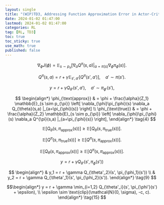 ```yaml
---
layout: single
title: "(WIP)TD3, Addressing Function Approximation Error in Actor-Critic Methods"
date: 2024-01-02 01:47:00
lastmod: 2024-01-02 01:47:00
categories: RL
tag: [RL, TD3]
toc: true
toc_sticky: true
use_math: true
published: false
---
```


$$
\nabla_{\phi} J(\phi) = \mathbb{E}_{s \sim p_{\pi}} \left[ \nabla_a Q^{\pi}(s,a) |_{a=\pi(s)} \nabla_{\phi} \pi_{\phi}(s) \right]. \tag{1}
$$

$$
Q^{\pi}(s,a) = r + \gamma \mathbb{E}_{s',a'}[Q^{\pi}(s',a')], \quad a' \sim \pi(s'). \tag{2}
$$

$$
y = r + \gamma Q_{\theta'}(s',a'), \quad a' \sim \pi_{\phi'}(s'), \tag{3}
$$

$$
\begin{align*}
\phi_{\text{approx}} & = \phi + \frac{\alpha}{Z_1} \mathbb{E}_{s \sim p_{\pi}} \left[ \nabla_{\phi}\pi_{\phi}(s) \nabla_a Q_{\theta}(s,a) |_{a=\pi_{\phi}(s)} \right] \\
\phi_{\text{true}} & = \phi + \frac{\alpha}{Z_2} \mathbb{E}_{s \sim p_{\pi}} \left[ \nabla_{\phi}\pi_{\phi}(s) \nabla_a Q^{\pi}(s,a) |_{a=\pi_{\phi}(s)} \right],
\end{align*} \tag{4}
$$

$$
\mathbb{E} [ Q_{\theta}(s, \pi_{\text{approx}}(s)) ] \geq \mathbb{E} [ Q_{\theta}(s, \pi_{\text{true}}(s)) ]. \tag{5}
$$

$$
\mathbb{E} [ Q^{\pi}(s, \pi_{\text{true}}(s)) ] \geq \mathbb{E} [ Q^{\pi}(s, \pi_{\text{approx}}(s)) ]. \tag{6}
$$

$$
\mathbb{E} [ Q_{\theta}(s, \pi_{\text{approx}}(s)) ] \geq \mathbb{E} [ Q^{\pi}(s, \pi_{\text{approx}}(s)) ]. \tag{7}
$$

$$
y = r + \gamma Q_{\theta'}(s', \pi_{\phi}(s')) \tag{8}
$$

$$
\begin{align*}
    & y_1 = r + \gamma Q_{\theta'_2}(s', \pi_{\phi_1}(s')) \\
    & y_2 = r + \gamma Q_{\theta'_1}(s', \pi_{\phi_2}(s')).
\end{align*}
\tag{9}
$$

$$\begin{align*}
y = r + \gamma \min_{i=1,2} Q_{\theta'_i}(s', \pi_{\phi'}(s') + \epsilon), \\
\epsilon \sim \text{clip}(\mathcal{N}(0, \sigma), -c, c).
\end{align*}
\tag{15}
$$